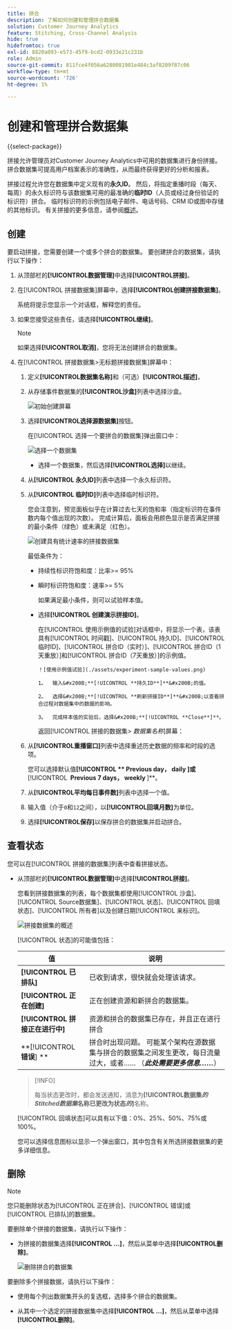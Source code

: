 ```yaml
---
title: 拼合
description: 了解如何创建和管理拼合数据集
solution: Customer Journey Analytics
feature: Stitching, Cross-Channel Analysis
hide: true
hidefromtoc: true
exl-id: 8820a093-e573-45f9-bcd2-0933e21c231b
role: Admin
source-git-commit: 811fce4f056a6280081901e484c3af8209f87c06
workflow-type: tm+mt
source-wordcount: '726'
ht-degree: 1%

---
```


# 创建和管理拼合数据集

{{select-package}}

拼接允许管理员对Customer Journey Analytics中可用的数据集进行身份拼接。 拼合数据集可提高用户档案表示的准确性，从而最终获得更好的分析和报表。

拼接过程允许您在数据集中定义现有的&#x200B;**永久ID**。 然后，将指定重播时段（每天、每周）的永久标识符与该数据集可用的最准确的&#x200B;**临时ID**（人员或经过身份验证的标识符）拼合。 临时标识符的示例包括电子邮件、电话号码、CRM ID或图中存储的其他标识。 有关拼接的更多信息，请参阅[概述](overview.md)。

## 创建

要启动拼接，您需要创建一个或多个拼合的数据集。 要创建拼合的数据集，请执行以下操作：

1. 从顶部栏的&#x200B;**[!UICONTROL **&#x200B;数据管理&#x200B;**]**&#x200B;中选择&#x200B;**[!UICONTROL **&#x200B;拼接&#x200B;**]**。

2. 在[!UICONTROL 拼接数据集]屏幕中，选择&#x200B;**[!UICONTROL **&#x200B;创建拼接数据集&#x200B;**]**。

   系统将提示您显示一个对话框，解释您的责任。

3. 如果您接受这些责任，请选择&#x200B;**[!UICONTROL **&#x200B;继续&#x200B;**]**。

   >[!NOTE]
   >
   >    如果选择&#x200B;**[!UICONTROL **&#x200B;取消&#x200B;**]**，您将无法创建拼合的数据集。

4. 在[!UICONTROL 拼接数据集>无标题拼接数据集]屏幕中：

   1. 定义&#x200B;**[!UICONTROL **&#x200B;数据集名称&#x200B;**]**&#x200B;和（可选）**[!UICONTROL **&#x200B;描述&#x200B;**]**，

   2. 从存储事件数据集的&#x200B;**[!UICONTROL **&#x200B;沙盒&#x200B;**]**&#x200B;列表中选择沙盒。

      ![初始创建屏幕](./assets/create-initial.png)

   3. 选择&#x200B;**[!UICONTROL **&#x200B;选择源数据集&#x200B;**]**&#x200B;按钮。

      在[!UICONTROL 选择一个要拼合的数据集]弹出窗口中：

      ![选择一个数据集](./assets/select-one-dataset.png)

      - 选择一个数据集，然后选择&#x200B;**[!UICONTROL **&#x200B;选择&#x200B;**]**&#x200B;以继续。

   4. 从&#x200B;**[!UICONTROL **&#x200B;永久ID &#x200B;**]**&#x200B;列表中选择一个永久标识符。

   5. 从&#x200B;**[!UICONTROL **&#x200B;临时ID &#x200B;**]**&#x200B;列表中选择临时标识符。

      您会注意到，预览面板似乎在计算过去七天的饱和率（指定标识符在事件数内每个值出现的次数）。 完成计算后，面板会用颜色显示是否满足拼接的最小条件（绿色）或未满足（红色）。

      ![创建具有统计速率的拼接数据集](./assets/create-before-experimenting.png)

      最低条件为：

      - 持续性标识符饱和度：比率>= 95%

      - 瞬时标识符饱和度：速率>= 5%

        如果满足最小条件，则可以试验样本值。

      - 选择&#x200B;**[!UICONTROL **&#x200B;创建演示拼接ID &#x200B;**]**。

        在[!UICONTROL 使用示例值的试验]对话框中，将显示一个表，该表具有[!UICONTROL 时间戳]、[!UICONTROL 持久ID]、[!UICONTROL 临时ID]、[!UICONTROL 拼合ID（实时）]、[!UICONTROL 拼合ID（1天重放）]和[!UICONTROL 拼合ID（7天重放）]的示例值。

            ！[使用示例值试验](./assets/experiment-sample-values.png)
            
            1。  输入&#x200B;**[!UICONTROL **持久ID**]**&#x200B;的值。
            
            2。  选择&#x200B;**[!UICONTROL **刷新拼接ID**]**&#x200B;以查看拼合过程对数据集中的数据的影响。
            
            3。  完成样本值的实验后，选择&#x200B;**[!UICONTROL **Close**]**。
        

        返回[!UICONTROL 拼接的数据集> _数据集名称_]&#x200B;屏幕：

   6. 从&#x200B;**[!UICONTROL **&#x200B;重播窗口&#x200B;**]**&#x200B;列表中选择重述历史数据的频率和时段的选项。

      您可以选择默认值&#x200B;**[!UICONTROL ** Previous day， daily **]**&#x200B;或&#x200B;**[!UICONTROL **&#x200B; Previous 7 days， weekly &#x200B;**]**。

   7. 从&#x200B;**[!UICONTROL **&#x200B;平均每日事件数&#x200B;**]**&#x200B;列表中选择一个值。

   8. 输入值（介于`0`和`12`之间），以&#x200B;**[!UICONTROL **&#x200B;回填月数&#x200B;**]**&#x200B;为单位。

   9. 选择&#x200B;**[!UICONTROL **&#x200B;保存&#x200B;**]**&#x200B;以保存拼合的数据集并启动拼合。

## 查看状态

您可以在[!UICONTROL 拼接的数据集]列表中查看拼接状态。

- 从顶部栏的&#x200B;**[!UICONTROL **&#x200B;数据管理&#x200B;**]**&#x200B;中选择&#x200B;**[!UICONTROL **&#x200B;拼接&#x200B;**]**。

  您看到拼接数据集的列表，每个数据集都使用[!UICONTROL 沙盒]、[!UICONTROL Source数据集]、[!UICONTROL 状态]、[!UICONTROL 回填状态]、[!UICONTROL 所有者]以及创建日期[!UICONTROL 来标识]。

  ![拼接数据集的概述](./assets/overview-stitched-datasetts.png)

  [!UICONTROL 状态]的可能值包括：

  | 值 | 说明 |
  |-----|-----|
  | **[!UICONTROL **&#x200B;已排队&#x200B;**]** | 已收到请求，很快就会处理该请求。 |
  | **[!UICONTROL **&#x200B;正在创建&#x200B;**]** | 正在创建资源和新拼合的数据集。 |
  | **[!UICONTROL **&#x200B;拼接正在进行中&#x200B;**]** | 资源和拼合的数据集已存在，并且正在进行拼合 |
  | **[!UICONTROL **&#x200B;错误&#x200B;**] **&#x200B; | 拼合时出现问题。 可能某个架构在源数据集与拼合的数据集之间发生更改，每日流量过大，或者…… （_**&#x200B;此处需要更多信息……**_） |

  >[!INFO]
  >
  >    每当状态更改时，都会发送通知，消息为&#x200B;**[!UICONTROL **&#x200B;数据集&#x200B;_的Stitched数据集_&#x200B;名称已更改为状态&#x200B;_的&#x200B;_**]**&#x200B;名称。


  [!UICONTROL 回填状态]可以具有以下值：0%、25%、50%、75%或100%。

  您可以选择信息图标以显示一个弹出窗口，其中包含有关所选拼接数据集的更多详细信息。


## 删除

>[!NOTE]
>
>您只能删除状态为[!UICONTROL 正在拼合]、[!UICONTROL 错误]或[!UICONTROL 已排队]的数据集。


要删除单个拼接的数据集，请执行以下操作：

- 为拼接的数据集选择&#x200B;**[!UICONTROL **...**]**，然后从菜单中选择&#x200B;**[!UICONTROL **&#x200B;删除&#x200B;**]**。

  ![删除拼合的数据集](./assets/delete-stitched-dataset.png)

要删除多个拼接数据，请执行以下操作：

- 使用每个列出数据集开头的复选框，选择多个拼合的数据集。

- 从其中一个选定的拼接数据集中选择&#x200B;**[!UICONTROL **...**]**，然后从菜单中选择&#x200B;**[!UICONTROL **&#x200B;删除&#x200B;**]**。
